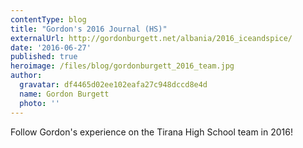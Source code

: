 ```yaml
---
contentType: blog
title: "Gordon's 2016 Journal (HS)"
externalUrl: http://gordonburgett.net/albania/2016_iceandspice/
date: '2016-06-27'
published: true
heroimage: /files/blog/gordonburgett_2016_team.jpg
author:
  gravatar: df4465d02ee102eafa27c948dccd8e4d
  name: Gordon Burgett
  photo: ''
---
```


Follow Gordon's experience on the Tirana High School team in 2016!